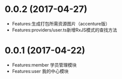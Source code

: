 # 0.0.2 (2017-04-27)
- Features:生成打包所需资源图片（accenture版）
- Features:providers/user.ts新增RxJS模式的查找方法

# 0.0.1 (2017-04-22)
- Features:member 学员管理模块
- Features:user 我的中心模块